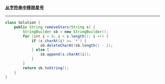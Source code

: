 #### <a href="https://leetcode.cn/problems/removing-stars-from-a-string/">从字符串中移除星号</a>

--------

```java
class Solution {
    public String removeStars(String s) {
        StringBuilder sb = new StringBuilder();
        for (int i = 0; i < s.length(); i ++) {
            if (s.charAt(i) == '*') {
                sb.deleteCharAt(sb.length() - 1);
            } else {
                sb.append(s.charAt(i));
            }
        }
        return sb.toString();
    }
}
```

